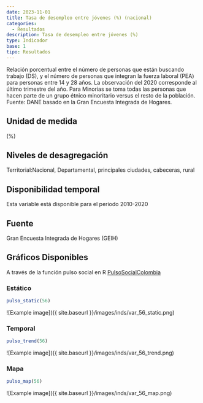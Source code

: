 ```yaml
---
date: 2023-11-01
title: Tasa de desempleo entre jóvenes (%) (nacional)
categories:
  - Resultados
description: Tasa de desempleo entre jóvenes (%)
type: Indicador
base: 1
tipo: Resultados
--- 
```


Relación porcentual entre el número de personas que están
buscando trabajo (DS), y el número de personas que integran la fuerza laboral (PEA) para personas entre 14 y 28 años. La observación del 2020 corresponde al último trimestre del año. Para Minorias se toma todas las personas que hacen parte de un grupo étnico minoritario versus el resto de la población.
Fuente: DANE basado en la Gran Encuesta Integrada de Hogares.

## Unidad de medida
(%)

## Niveles de desagregación
Territorial:Nacional, Departamental, principales ciudades, cabeceras, rural

## Disponibilidad temporal
Esta variable está disponible para el periodo 2010-2020

## Fuente
Gran Encuesta Integrada de Hogares (GEIH)

## Gráficos Disponibles

A través de la función pulso social en R [PulsoSocialColombia](https://github.com/pulsosocialcolombia/PulsoSocialColombia)

### Estático

``` R
pulso_static(56)
```

![Example image]({{ site.baseurl }}/images/inds/var_56_static.png)

### Temporal

``` R
pulso_trend(56)
```

![Example image]({{ site.baseurl }}/images/inds/var_56_trend.png)

### Mapa

``` R
pulso_map(56)
```

![Example image]({{ site.baseurl }}/images/inds/var_56_map.png)